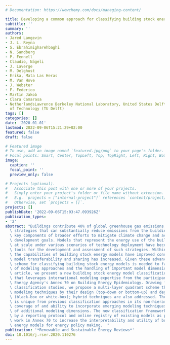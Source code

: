 ```yaml
---
# Documentation: https://wowchemy.com/docs/managing-content/

title: Developing a common approach for classifying building stock energy models
subtitle: ''
summary: ''
authors:
- Jared Langevin
- J. L. Reyna
- S. Ebrahimigharehbaghi
- N. Sandberg
- P. Fennell
- Claudio, Nägeli
- J. Laverge
- M. Delghust
- Erika, Mata Las Heras
- M. Van Hove
- J. Webster
- F. Federico
- Martin Jakob
- Clara Camarasa
- NetherlandsLawrence Berkeley National Laboratory, United States Delft University
  of Technology (TU Delft)
tags: []
categories: []
date: '2020-01-01'
lastmod: 2022-09-06T15:21:29+02:00
featured: false
draft: false

# Featured image
# To use, add an image named `featured.jpg/png` to your page's folder.
# Focal points: Smart, Center, TopLeft, Top, TopRight, Left, Right, BottomLeft, Bottom, BottomRight.
image:
  caption: ''
  focal_point: ''
  preview_only: false

# Projects (optional).
#   Associate this post with one or more of your projects.
#   Simply enter your project's folder or file name without extension.
#   E.g. `projects = ["internal-project"]` references `content/project/deep-learning/index.md`.
#   Otherwise, set `projects = []`.
projects: []
publishDate: '2022-09-06T15:03:47.093926Z'
publication_types:
- '2'
abstract: "Buildings contribute 40% of global greenhouse gas emissions; therefore,\
  \ strategies that can substantially reduce emissions from the building stock are\
  \ key components of broader efforts to mitigate climate change and achieve sustainable\
  \ development goals. Models that represent the energy use of the building stock\
  \ at scale under various scenarios of technology deployment have become essential\
  \ tools for the development and assessment of such strategies. Within the past decade,\
  \ the capabilities of building stock energy models have improved considerably, while\
  \ model transferability and sharing has increased. Given these advancements, a new\
  \ scheme for classifying building stock energy models is needed to facilitate communication\
  \ of modeling approaches and the handling of important model dimensions. In this\
  \ article, we present a new building stock energy model classification framework\
  \ that leverages international modeling expertise from the participants of the International\
  \ Energy Agency's Annex 70 on Building Energy Epidemiology. Drawing from existing\
  \ classification studies, we propose a multi-layer quadrant scheme that classifies\
  \ modeling techniques by their design (top-down or bottom-up) and degree of transparency\
  \ (black-box or white-box); hybrid techniques are also addressed. The quadrant scheme\
  \ is unique from previous classification approaches in its non-hierarchical organization,\
  \ coverage of and ability to incorporate emerging modeling techniques, and treatment\
  \ of additional modeling dimensions. The new classification framework will be complemented\
  \ by a reporting protocol and online registry of existing models as part of ongoing\
  \ work in Annex 70 to increase the interpretability and utility of building stock\
  \ energy models for energy policy making.  "
publication: '*Renewable and Sustainable Energy Reviews*'
doi: 10.1016/j.rser.2020.110276
---
```

